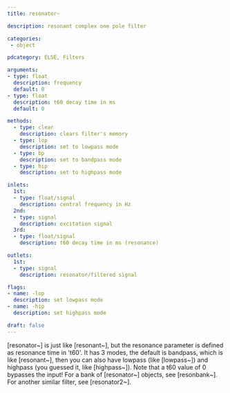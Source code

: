 ```yaml
---
title: resonator~

description: resonant complex one pole filter

categories:
 - object

pdcategory: ELSE, Filters

arguments:
- type: float
  description: frequency
  default: 0
- type: float
  description: t60 decay time in ms
  default: 0

methods:
  - type: clear
    description: clears filter's memory
  - type: lop
    description: set to lowpass mode
  - type: bp
    description: set to bandpass mode
  - type: hip
    description: set to highpass mode

inlets:
  1st:
  - type: float/signal
    description: central frequency in Hz
  2nd:
  - type: signal
    description: excitation signal
  3rd:
  - type: float/signal
    description: t60 decay time in ms (resonance)

outlets:
  1st:
  - type: signal
    description: resonator/filtered signal

flags:
- name: -lop
  description: set lowpass mode
- name: -hip
  description: set highpass mode

draft: false
---
```

[resonator~] is just like [resonant~], but the resonance parameter is defined as resonance time in 't60'. It has 3 modes, the default is bandpass, which is like [resonant~], then you can also have lowpass (like [lowpass~]) and highpass (you guessed it, like [highpass~]). Note that a t60 value of 0 bypasses the input! For a bank of [resonator~] objects, see [resonbank~]. For another similar filter, see [resonator2~].
